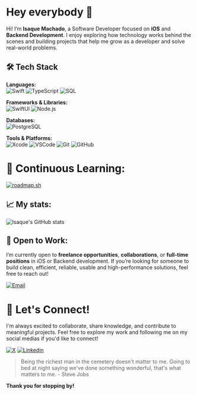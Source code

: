 # Hey everybody 👋

Hi! I’m **Isaque Machado**, a Software Developer focused on **iOS** and **Backend Development**. I enjoy exploring how technology works behind the scenes and building projects that help me grow as a developer and solve real-world problems.

## 🛠️ Tech Stack

**Languages:**  
![Swift](https://img.shields.io/badge/Swift-F05138?style=flat&logo=swift&logoColor=white)
![TypeScript](https://img.shields.io/badge/TypeScript-3178C6?style=flat&logo=typescript&logoColor=white)
![SQL](https://img.shields.io/badge/SQL-336791?style=flat&logo=postgresql&logoColor=white)

**Frameworks & Libraries:**  
![SwiftUI](https://img.shields.io/badge/SwiftUI-0085CA?style=flat&logo=swift&logoColor=white)
![Node.js](https://img.shields.io/badge/Node.js-339933?style=flat&logo=node.js&logoColor=white)

**Databases:**  
![PostgreSQL](https://img.shields.io/badge/PostgreSQL-4169E1?style=flat&logo=postgresql&logoColor=white)

**Tools & Platforms:**  
![Xcode](https://img.shields.io/badge/Xcode-147EFB?style=flat&logo=xcode&logoColor=white)
![VSCode](https://img.shields.io/badge/VS%20Code-007ACC?style=flat&logo=visualstudiocode&logoColor=white)
![Git](https://img.shields.io/badge/Git-F05032?style=flat&logo=git&logoColor=white)
![GitHub](https://img.shields.io/badge/GitHub-181717?style=flat&logo=github&logoColor=white)

# 🎯 Continuous Learning:
[![roadmap.sh](https://roadmap.sh/card/tall/677e170370129741a82a4f91?variant=dark)](https://roadmap.sh)

## 📈 My stats:
![Isaque's GitHub stats](https://github-readme-stats.vercel.app/api?username=isaqueDaSilva&show_icons=true&theme=radical)

## 🚀 Open to Work:
I’m currently open to **freelance opportunities**, **collaborations**, or **full-time positions** in iOS or Backend development. If you’re looking for someone to build clean, efficient, reliable, usable and high-performance solutions, feel free to reach out! <br>

[![Email](https://skillicons.dev/icons?i=gmail)](mailto:isaqued@icloud.com)

# 📣 Let's Connect!  
I'm always excited to collaborate, share knowledge, and contribute to meaningful projects. Feel free to explore my work and following me on my social medias if you'd like to connect!  <br>

[![X](https://img.shields.io/badge/X-000000?style=for-the-badge&logo=x&logoColor=white)](https://x.com/dev_zaquin?s=21)
[![Linkedin](https://img.shields.io/badge/LinkedIn-0077B5?style=for-the-badge&logo=linkedin&logoColor=white)](https://www.linkedin.com/in/isaquedasilva)
<!-- [![Medium](https://img.shields.io/badge/Medium-12100E?style=for-the-badge&logo=medium&logoColor=white)](https://isaquemach.medium.com) -->

> Being the richest man in the cemetery doesn't matter to me. Going to bed at night saying we've done something wonderful, that's what matters to me. - Steve Jobs
> 
**Thank you for stopping by!**
<!--
**isaqueDaSilva/isaqueDaSilva** is a ✨ _special_ ✨ repository because its `README.md` (this file) appears on your GitHub profile.

Here are some ideas to get you started:

- 🔭 I’m currently working on ...
- 🌱 I’m currently learning ...
- 👯 I’m looking to collaborate on ...
- 🤔 I’m looking for help with ...
- 💬 Ask me about ...
- 📫 How to reach me: ...
- 😄 Pronouns: ...
- ⚡ Fun fact: ...
-->

